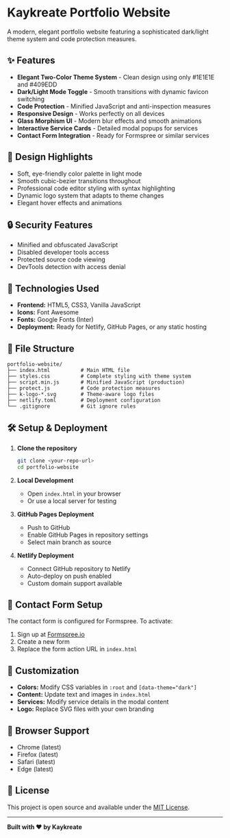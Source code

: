 # Kaykreate Portfolio Website

A modern, elegant portfolio website featuring a sophisticated dark/light theme system and code protection measures.

## ✨ Features

- **Elegant Two-Color Theme System** - Clean design using only #1E1E1E and #409EDD
- **Dark/Light Mode Toggle** - Smooth transitions with dynamic favicon switching
- **Code Protection** - Minified JavaScript and anti-inspection measures
- **Responsive Design** - Works perfectly on all devices
- **Glass Morphism UI** - Modern blur effects and smooth animations
- **Interactive Service Cards** - Detailed modal popups for services
- **Contact Form Integration** - Ready for Formspree or similar services

## 🎨 Design Highlights

- Soft, eye-friendly color palette in light mode
- Smooth cubic-bezier transitions throughout
- Professional code editor styling with syntax highlighting
- Dynamic logo system that adapts to theme changes
- Elegant hover effects and animations

## 🔒 Security Features

- Minified and obfuscated JavaScript
- Disabled developer tools access
- Protected source code viewing
- DevTools detection with access denial

## 🚀 Technologies Used

- **Frontend:** HTML5, CSS3, Vanilla JavaScript
- **Icons:** Font Awesome
- **Fonts:** Google Fonts (Inter)
- **Deployment:** Ready for Netlify, GitHub Pages, or any static hosting

## 📁 File Structure

```
portfolio-website/
├── index.html          # Main HTML file
├── styles.css          # Complete styling with theme system
├── script.min.js       # Minified JavaScript (production)
├── protect.js          # Code protection measures
├── k-logo-*.svg        # Theme-aware logo files
├── netlify.toml        # Deployment configuration
└── .gitignore          # Git ignore rules
```

## 🛠️ Setup & Deployment

1. **Clone the repository**
   ```bash
   git clone <your-repo-url>
   cd portfolio-website
   ```

2. **Local Development**
   - Open `index.html` in your browser
   - Or use a local server for testing

3. **GitHub Pages Deployment**
   - Push to GitHub
   - Enable GitHub Pages in repository settings
   - Select main branch as source

4. **Netlify Deployment**
   - Connect GitHub repository to Netlify
   - Auto-deploy on push enabled
   - Custom domain support available

## 📧 Contact Form Setup

The contact form is configured for Formspree. To activate:

1. Sign up at [Formspree.io](https://formspree.io)
2. Create a new form
3. Replace the form action URL in `index.html`

## 🎯 Customization

- **Colors:** Modify CSS variables in `:root` and `[data-theme="dark"]`
- **Content:** Update text and images in `index.html`
- **Services:** Modify service details in the modal content
- **Logo:** Replace SVG files with your own branding

## 📱 Browser Support

- Chrome (latest)
- Firefox (latest)
- Safari (latest)
- Edge (latest)

## 📄 License

This project is open source and available under the [MIT License](LICENSE).

---

**Built with ❤️ by Kaykreate**
